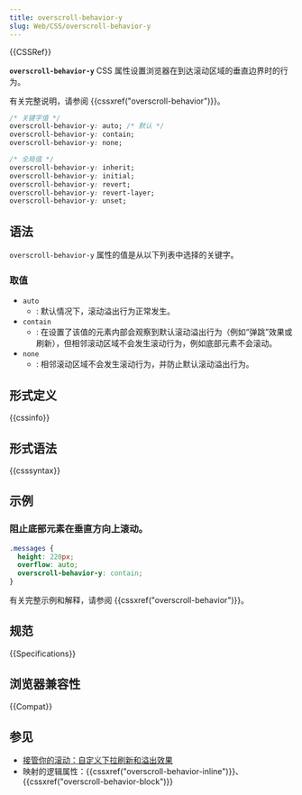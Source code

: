 ```yaml
---
title: overscroll-behavior-y
slug: Web/CSS/overscroll-behavior-y
---
```


{{CSSRef}}

**`overscroll-behavior-y`** CSS 属性设置浏览器在到达滚动区域的垂直边界时的行为。

有关完整说明，请参阅 {{cssxref("overscroll-behavior")}}。

```css
/* 关键字值 */
overscroll-behavior-y: auto; /* 默认 */
overscroll-behavior-y: contain;
overscroll-behavior-y: none;

/* 全局值 */
overscroll-behavior-y: inherit;
overscroll-behavior-y: initial;
overscroll-behavior-y: revert;
overscroll-behavior-y: revert-layer;
overscroll-behavior-y: unset;
```

## 语法

`overscroll-behavior-y` 属性的值是从以下列表中选择的关键字。

### 取值

- `auto`
  - : 默认情况下，滚动溢出行为正常发生。
- `contain`
  - : 在设置了该值的元素内部会观察到默认滚动溢出行为（例如“弹跳”效果或刷新），但相邻滚动区域不会发生滚动行为，例如底部元素不会滚动。
- `none`
  - : 相邻滚动区域不会发生滚动行为，并防止默认滚动溢出行为。

## 形式定义

{{cssinfo}}

## 形式语法

{{csssyntax}}

## 示例

### 阻止底部元素在垂直方向上滚动。

```css
.messages {
  height: 220px;
  overflow: auto;
  overscroll-behavior-y: contain;
}
```

有关完整示例和解释，请参阅 {{cssxref("overscroll-behavior")}}。

## 规范

{{Specifications}}

## 浏览器兼容性

{{Compat}}

## 参见

- [接管你的滚动：自定义下拉刷新和溢出效果](https://developer.chrome.com/blog/overscroll-behavior/#demo)
- 映射的逻辑属性：{{cssxref("overscroll-behavior-inline")}}、{{cssxref("overscroll-behavior-block")}}
